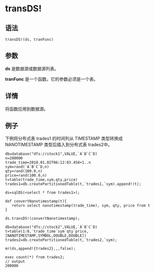 # transDS!

## 语法

`transDS!(ds, tranFunc)`

## 参数

**ds** 是数据源或数据源列表。

**tranFunc** 是一个函数。它的参数必须是一个表。

## 详情

将函数应用到数据源。

## 例子

下例将分布式表 trades1 的时间列从 TIMESTAMP 类型转换成 NANOTIMESTAMP 类型后插入到分布式表
trades2中。

```
db=database("dfs://stock1",VALUE,`A`B`C`D)
n=200000
trade_time=2018.01.02T06:12:03.458+1..n
sym=rand(`A`B`C`D,n)
qty=rand(100.0,n)
price=rand(100.0,n)
t=table(trade_time,sym,qty,price)
trades1=db.createPartitionedTable(t,`trades1,`sym).append!(t);

ds=sqlDS(<select * from trades1>);

def convertNanotimestamp(t){
   return select nanotimestamp(trade_time), sym, qty, price from t
}

ds.transDS!(convertNanotimestamp);

db=database("dfs://stock2",VALUE,`A`B`C`D)
t=table(1:0,`trade_time`sym`qty`price,[NANOTIMESTAMP,SYMBOL,DOUBLE,DOUBLE])
trades2=db.createPartitionedTable(t,`trades2,`sym);

mr(ds,append!{trades2},,,false);

exec count(*) from trades2;
// output
200000
```

